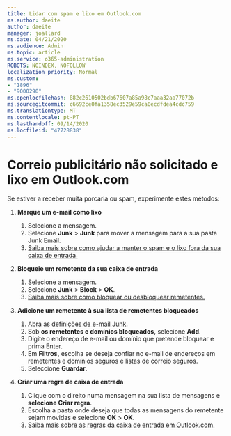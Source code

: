 ```yaml
---
title: Lidar com spam e lixo em Outlook.com
ms.author: daeite
author: daeite
manager: joallard
ms.date: 04/21/2020
ms.audience: Admin
ms.topic: article
ms.service: o365-administration
ROBOTS: NOINDEX, NOFOLLOW
localization_priority: Normal
ms.custom:
- "1896"
- "9000290"
ms.openlocfilehash: 882c2610502bdb67607a85a98c7aaa32aa77072b
ms.sourcegitcommit: c6692ce0fa1358ec3529e59ca0ecdfdea4cdc759
ms.translationtype: MT
ms.contentlocale: pt-PT
ms.lasthandoff: 09/14/2020
ms.locfileid: "47728838"
---
```

# <a name="spam-and-junk-email-in-outlookcom"></a>Correio publicitário não solicitado e lixo em Outlook.com

Se estiver a receber muita porcaria ou spam, experimente estes métodos:

1. **Marque um e-mail como lixo**
    1. Selecione a mensagem.
    1. Selecione **Junk**  >  **Junk** para mover a mensagem para a sua pasta Junk Email.
    1. [Saiba mais sobre como ajudar a manter o spam e o lixo fora da sua caixa de entrada.](https://support.office.com/article/a3ece97b-82f8-4a5e-9ac3-e92fa6427ae4?wt.mc_id=Office_Outlook_com_Alchemy)

1. **Bloqueie um remetente da sua caixa de entrada**
    1. Selecione a mensagem.
    1. Selecione **Junk**  >  **Block**  >  **OK**.
    1. [Saiba mais sobre como bloquear ou desbloquear remetentes.](https://support.office.com/article/afba1c94-77bb-4f50-8b85-057cf52f4d5e?wt.mc_id=Office_Outlook_com_Alchemy)

1. **Adicione um remetente à sua lista de remetentes bloqueados**
    1. Abra as [definições de e-mail Junk](https://outlook.live.com/mail/options/mail/junkEmail/blockedSendersAndDomainsV2).
    1. Sob **os remetentes e domínios bloqueados,** selecione **Add**.
    1. Digite o endereço de e-mail ou domínio que pretende bloquear e prima Enter.
    1. Em **Filtros,** escolha se deseja confiar no e-mail de endereços em remetentes e domínios seguros e listas de correio seguros.
    1. Seleccione **Guardar**.

1. **Criar uma regra de caixa de entrada**
    1. Clique com o direito numa mensagem na sua lista de mensagens e **selecione Criar regra**.
    1. Escolha a pasta onde deseja que todas as mensagens do remetente sejam movidas e selecione **OK**  >  **OK**.
    1. [Saiba mais sobre as regras da caixa de entrada em Outlook.com.](https://support.office.com/article/4b094371-a5d7-49bd-8b1b-4e4896a7cc5d?wt.mc_id=Office_Outlook_com_Alchemy)